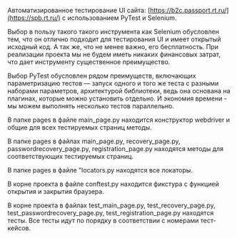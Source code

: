 Автоматизированное тестирование UI сайта: [https://b2c.passport.rt.ru/](https://spb.rt.ru/) с использованием PyTest и Selenium.

Выбор в пользу такого такого инструмента как Selenium обусловлен тем, что он отлично подходит для тестирования UI и имеет открытый исходный код. А так же, что не менее важно, его бесплатность. При реализации проекта мы не будем иметь никаких финансовых затрат, что дает инструменту существенное преимущество.

Выбор PyTest обусловлен рядом преимуществ, включающих параметризацию тестов — запуск одного и того же теста с разными наборами параметров, архитектурой библиотеки, ведь она основана на плагинах, которые можно установить отдельно. И экономия времени - мы можем выполнять несколько тестов параллельно.

В папке pages в файле main_page.py находится конструктор webdriver и общие для всех тестируемых страниц методы.

В папке pages в файлах main_page.py, recovery_page.py, passwordrecovery_page.py, registration_page.py находятся методы для соответствующих тестируемых страниц.

В папке pages в файле "locators.py находятся все локаторы.

В корне проекта в файле conftest.py находится фикстура с функцией открытия и закрытия браузера.

В корне проекта в файлах test_main_page.py, test_recovery_page.py, test_passwordrecovery_page.py, test_registration_page.py находятся тесты. Все тесты идут по порядку в соответствии с номерами тест-кейсов.
